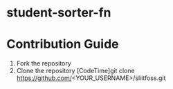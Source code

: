 # student-sorter-fn
# Contribution Guide
1. Fork the repository
2. Clone the repository
[CodeTime]git clone https://github.com/<YOUR_USERNAME>/sliitfoss.git
